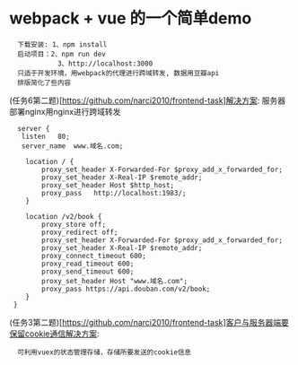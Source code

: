 # webpack + vue  的一个简单demo
  ```
    下载安装: 1、npm install
    启动项目：2、npm run dev
              3、http://localhost:3000
    只适于开发环境，用webpack的代理进行跨域转发, 数据用豆瓣api
    排版简化了些内容
  ```

(任务6第二题)[https://github.com/narci2010/frontend-task]解决方案:
服务器部署nginx用nginx进行跨域转发
```
  server {
   listen   80;
   server_name  www.域名.com;

    location / {
        proxy_set_header X-Forwarded-For $proxy_add_x_forwarded_for;
        proxy_set_header X-Real-IP $remote_addr;
        proxy_set_header Host $http_host;
        proxy_pass   http://localhost:1983/;
    }

    location /v2/book {
        proxy_store off;
        proxy_redirect off;
        proxy_set_header X-Forwarded-For $proxy_add_x_forwarded_for;
        proxy_set_header X-Real-IP $remote_addr;
        proxy_connect_timeout 600;
        proxy_read_timeout 600;
        proxy_send_timeout 600;
        proxy_set_header Host "www.域名.com";
        proxy_pass https://api.douban.com/v2/book;
    }
 }   
```

(任务3第二题)[https://github.com/narci2010/frontend-task]客户与服务器端要保留cookie通信解决方案:
```
  可利用vuex的状态管理存储，存储所要发送的cookie信息
```